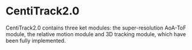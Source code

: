 # CentiTrack2.0
CentiTrack2.0 contains three ket modules: the super-resolution AoA-ToF module, the relative motion module and 3D tracking module, which have been fully implemented.
